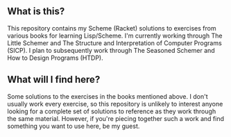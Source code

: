 ## What is this?

This repository contains my Scheme (Racket) solutions to exercises from various books for learning Lisp/Scheme. I'm currently working through The Little Schemer and The Structure and Interpretation of Computer Programs (SICP). I plan to subsequently work through The Seasoned Schemer and How to Design Programs (HTDP).

## What will I find here?

Some solutions to the exercises in the books mentioned above. I don't usually work every exercise, so this repository is unlikely to interest anyone looking for a complete set of solutions to reference as they work through the same material. However, if you're piecing together such a work and find something you want to use here, be my guest. 

